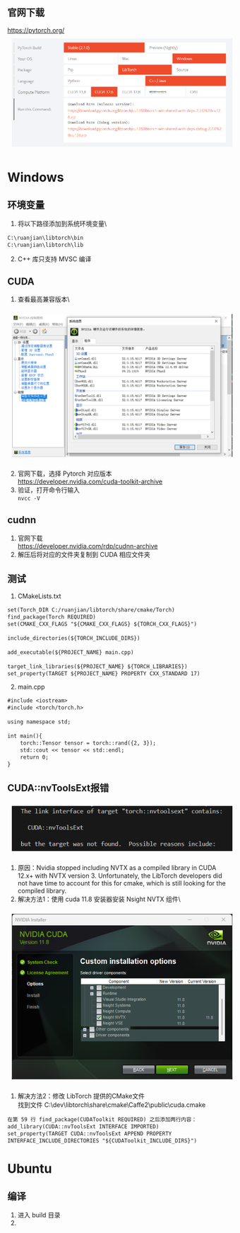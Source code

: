 ## 官网下载
https://pytorch.org/
<img src="../../pic/Tools/Pytorch/pytorch-version.png" style="width:500px;padding:10px;"/> 

# Windows
## 环境变量
1. 将以下路径添加到系统环境变量\
```
C:\ruanjian\libtorch\bin
C:\ruanjian\libtorch\lib
```
2. C++ 库只支持 MVSC 编译
## CUDA
1. 查看最高兼容版本\
<img src="../../pic/Tools/Pytorch/cuda-version.png" style="width:500px;padding:10px;"/> 

2. 官网下载，选择 Pytorch 对应版本\
https://developer.nvidia.com/cuda-toolkit-archive
3. 验证，打开命令行输入\
``nvcc -V``
## cudnn
1. 官网下载\
https://developer.nvidia.com/rdp/cudnn-archive
2. 解压后将对应的文件夹复制到 CUDA 相应文件夹
## 测试
1. CMakeLists.txt
```
set(Torch_DIR C:/ruanjian/libtorch/share/cmake/Torch)
find_package(Torch REQUIRED)
set(CMAKE_CXX_FLAGS "${CMAKE_CXX_FLAGS} ${TORCH_CXX_FLAGS}")

include_directories(${TORCH_INCLUDE_DIRS})

add_executable(${PROJECT_NAME} main.cpp)

target_link_libraries(${PROJECT_NAME} ${TORCH_LIBRARIES})
set_property(TARGET ${PROJECT_NAME} PROPERTY CXX_STANDARD 17)
```
2. main.cpp
```
#include <iostream>
#include <torch/torch.h>

using namespace std;

int main(){
    torch::Tensor tensor = torch::rand({2, 3});
    std::cout << tensor << std::endl;
    return 0;
}
```
## CUDA::nvToolsExt报错
<img src="../../pic/Tools/Pytorch/cuda-nvtoolsext-error.png" style="width:500px;padding:10px;"/> 

1. 原因：Nvidia stopped including NVTX as a compiled library in CUDA 12.x+ with NVTX version 3. Unfortunately, the LibTorch developers did not have time to account for this for cmake, which is still looking for the compiled library.
2. 解决方法1：使用 cuda 11.8 安装器安装 Nsight NVTX 组件\
<img src="../../pic/Tools/Pytorch/cuda-nvtoolsext-solution1.png" style="width:500px;padding:10px;"/> 

1. 解决方法2：修改 LibTorch 提供的CMake文件\
找到文件 C:\dev\libtorch\share\cmake\Caffe2\public\cuda.cmake
```
在第 59 行 find_package(CUDAToolkit REQUIRED) 之后添加两行内容：
add_library(CUDA::nvToolsExt INTERFACE IMPORTED)
set_property(TARGET CUDA::nvToolsExt APPEND PROPERTY INTERFACE_INCLUDE_DIRECTORIES "${CUDAToolkit_INCLUDE_DIRS}")
```
# Ubuntu
## 编译
1. 进入 build 目录
2. 